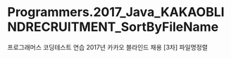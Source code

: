 # Programmers.2017_Java_KAKAOBLINDRECRUITMENT_SortByFileName
프로그래머스 코딩테스트 연습 2017년 카카오 블라인드 채용 [3차] 파일명정렬
